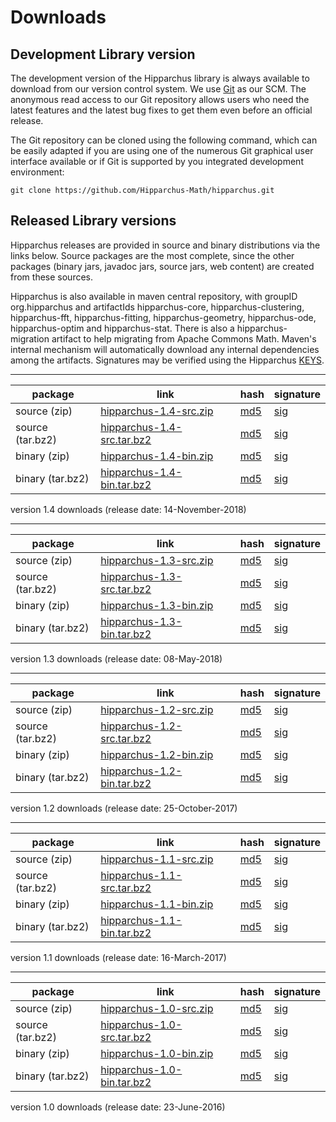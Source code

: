 # Downloads

<!--
 Licensed to the Hipparchus project under one or more
 contributor license agreements.  See the NOTICE file distributed with
 this work for additional information regarding copyright ownership.
 The Hipparchus project licenses this file to You under the Apache License, Version 2.0
 (the "License"); you may not use this file except in compliance with
 the License.  You may obtain a copy of the License at

      http://www.apache.org/licenses/LICENSE-2.0

 Unless required by applicable law or agreed to in writing, software
 distributed under the License is distributed on an "AS IS" BASIS,
 WITHOUT WARRANTIES OR CONDITIONS OF ANY KIND, either express or implied.
 See the License for the specific language governing permissions and
 limitations under the License.
-->
## Development Library version

The development version of the Hipparchus library is always available to
download from our version control system. We use [Git](http://git-scm.com/)
as our SCM. The anonymous read access to our Git repository  allows users who
need the latest features and the latest bug fixes to get them even before an
official release.

The Git repository can be cloned using the following command, which can
be easily adapted if you are using one of the numerous Git graphical
user interface available or if Git is supported by you integrated
development environment:

    git clone https://github.com/Hipparchus-Math/hipparchus.git

## Released Library versions

Hipparchus releases are provided in source and binary distributions via the links below.  Source packages are the most complete, since the other packages (binary jars, javadoc jars, source jars, web content) are created from these sources.

Hipparchus is also available in maven central repository, with groupID org.hipparchus and artifactIds hipparchus-core,
hipparchus-clustering, hipparchus-fft, hipparchus-fitting, hipparchus-geometry, hipparchus-ode, hipparchus-optim and hipparchus-stat. There is also a hipparchus-migration artifact to help migrating from Apache Commons Math.
Maven's internal mechanism will automatically download any internal dependencies among the artifacts.  Signatures may be verified using the Hipparchus [KEYS](http://www.hipparchus.org/KEYS).

---

|     package       |                                  link                                                     | hash | signature |
|-------------------|-------------------------------------------------------------------------------------------|------|-----------|
|  source (zip)     | [hipparchus-1.4-src.zip](downloads/hipparchus-1.4-src.zip) | [md5](downloads/hipparchus-1.4-src.zip.md5)| [sig](downloads/hipparchus-1.4-src.zip.asc)|
|  source (tar.bz2) | [hipparchus-1.4-src.tar.bz2](downloads/hipparchus-1.4-src.tar.bz2) | [md5](downloads/hipparchus-1.4-src.tar.bz2.md5) | [sig](downloads/hipparchus-1.4-src.tar.bz2.asc)|
|  binary (zip)     | [hipparchus-1.4-bin.zip](downloads/hipparchus-1.4-bin.zip)| [md5](downloads/hipparchus-1.4-bin.zip.md5) | [sig](downloads/hipparchus-1.4-bin.zip.asc)|
|  binary (tar.bz2) | [hipparchus-1.4-bin.tar.bz2](downloads/hipparchus-1.4-bin.tar.bz2) | [md5](downloads/hipparchus-1.4-bin.tar.bz2.md5) | [sig](downloads/hipparchus-1.4-bin.tar.bz2.asc)
version 1.4 downloads (release date: 14-November-2018)

---

|     package       |                                  link                                                     | hash | signature |
|-------------------|-------------------------------------------------------------------------------------------|------|-----------|
|  source (zip)     | [hipparchus-1.3-src.zip](downloads/hipparchus-1.3-src.zip) | [md5](downloads/hipparchus-1.3-src.zip.md5)| [sig](downloads/hipparchus-1.3-src.zip.asc)|
|  source (tar.bz2) | [hipparchus-1.3-src.tar.bz2](downloads/hipparchus-1.3-src.tar.bz2) | [md5](downloads/hipparchus-1.3-src.tar.bz2.md5) | [sig](downloads/hipparchus-1.3-src.tar.bz2.asc)|
|  binary (zip)     | [hipparchus-1.3-bin.zip](downloads/hipparchus-1.3-bin.zip)| [md5](downloads/hipparchus-1.3-bin.zip.md5) | [sig](downloads/hipparchus-1.3-bin.zip.asc)|
|  binary (tar.bz2) | [hipparchus-1.3-bin.tar.bz2](downloads/hipparchus-1.3-bin.tar.bz2) | [md5](downloads/hipparchus-1.3-bin.tar.bz2.md5) | [sig](downloads/hipparchus-1.3-bin.tar.bz2.asc)
version 1.3 downloads (release date: 08-May-2018)

---

|     package       |                                  link                                                     | hash | signature |
|-------------------|-------------------------------------------------------------------------------------------|------|-----------|
|  source (zip)     | [hipparchus-1.2-src.zip](downloads/hipparchus-1.2-src.zip) | [md5](downloads/hipparchus-1.2-src.zip.md5)| [sig](downloads/hipparchus-1.2-src.zip.asc)|
|  source (tar.bz2) | [hipparchus-1.2-src.tar.bz2](downloads/hipparchus-1.2-src.tar.bz2) | [md5](downloads/hipparchus-1.2-src.tar.bz2.md5) | [sig](downloads/hipparchus-1.2-src.tar.bz2.asc)|
|  binary (zip)     | [hipparchus-1.2-bin.zip](downloads/hipparchus-1.2-bin.zip)| [md5](downloads/hipparchus-1.2-bin.zip.md5) | [sig](downloads/hipparchus-1.2-bin.zip.asc)|
|  binary (tar.bz2) | [hipparchus-1.2-bin.tar.bz2](downloads/hipparchus-1.2-bin.tar.bz2) | [md5](downloads/hipparchus-1.2-bin.tar.bz2.md5) | [sig](downloads/hipparchus-1.2-bin.tar.bz2.asc)
version 1.2 downloads (release date: 25-October-2017)

---

|     package       |                                  link                                                     | hash | signature |
|-------------------|-------------------------------------------------------------------------------------------|------|-----------|
|  source (zip)     | [hipparchus-1.1-src.zip](downloads/hipparchus-1.1-src.zip) | [md5](downloads/hipparchus-1.1-src.zip.md5)| [sig](downloads/hipparchus-1.1-src.zip.asc)|
|  source (tar.bz2) | [hipparchus-1.1-src.tar.bz2](downloads/hipparchus-1.1-src.tar.bz2) | [md5](downloads/hipparchus-1.1-src.tar.bz2.md5) | [sig](downloads/hipparchus-1.1-src.tar.bz2.asc)|
|  binary (zip)     | [hipparchus-1.1-bin.zip](downloads/hipparchus-1.1-bin.zip)| [md5](downloads/hipparchus-1.1-bin.zip.md5) | [sig](downloads/hipparchus-1.1-bin.zip.asc)|
|  binary (tar.bz2) | [hipparchus-1.1-bin.tar.bz2](downloads/hipparchus-1.1-bin.tar.bz2) | [md5](downloads/hipparchus-1.1-bin.tar.bz2.md5) | [sig](downloads/hipparchus-1.1-bin.tar.bz2.asc)
version 1.1 downloads (release date: 16-March-2017)

---

|     package       |                                  link                                                     | hash | signature |
|-------------------|-------------------------------------------------------------------------------------------|------|-----------|
|  source (zip)     | [hipparchus-1.0-src.zip](downloads/hipparchus-1.0-src.zip) | [md5](downloads/hipparchus-1.0-src.zip.md5)| [sig](downloads/hipparchus-1.0-src.zip.asc)|
|  source (tar.bz2) | [hipparchus-1.0-src.tar.bz2](downloads/hipparchus-1.0-src.tar.bz2) | [md5](downloads/hipparchus-1.0-src.tar.bz2.md5) | [sig](downloads/hipparchus-1.0-src.tar.bz2.asc)|
|  binary (zip)     | [hipparchus-1.0-bin.zip](downloads/hipparchus-1.0-bin.zip)| [md5](downloads/hipparchus-1.0-bin.zip.md5) | [sig](downloads/hipparchus-1.0-bin.zip.asc)|
|  binary (tar.bz2) | [hipparchus-1.0-bin.tar.bz2](downloads/hipparchus-1.0-bin.tar.bz2) | [md5](downloads/hipparchus-1.0-bin.tar.bz2.md5) | [sig](downloads/hipparchus-1.0-bin.tar.bz2.asc)
version 1.0 downloads (release date: 23-June-2016)
